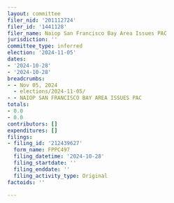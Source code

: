 ```yaml
---
layout: committee
filer_nid: '201112724'
filer_id: '1441128'
filer_name: Naiop San Francisco Bay Area Issues PAC
jurisdiction: ''
committee_type: inferred
election: '2024-11-05'
dates:
- '2024-10-28'
- '2024-10-28'
breadcrumbs:
- - Nov 05, 2024
  - elections/2024-11-05/
- - NAIOP SAN FRANCISCO BAY AREA ISSUES PAC
totals:
- 0.0
- 0.0
contributors: []
expenditures: []
filings:
- filing_id: '212439627'
  form_name: FPPC497
  filing_datetime: '2024-10-28'
  filing_startdate: ''
  filing_enddate: ''
  filing_activity_type: Original
factoids: ''

---
```


